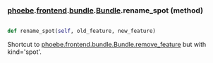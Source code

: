 ### [phoebe](phoebe.md).[frontend](phoebe.frontend.md).[bundle](phoebe.frontend.bundle.md).[Bundle](phoebe.frontend.bundle.Bundle.md).rename_spot (method)


```py

def rename_spot(self, old_feature, new_feature)

```



Shortcut to [phoebe.frontend.bundle.Bundle.remove_feature](phoebe.frontend.bundle.Bundle.remove_feature.md) but with kind='spot'.

